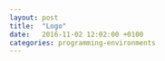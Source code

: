 ```yaml
---
layout: post
title:  "Logo"
date:   2016-11-02 12:02:00 +0100
categories: programming-environments
---
```

